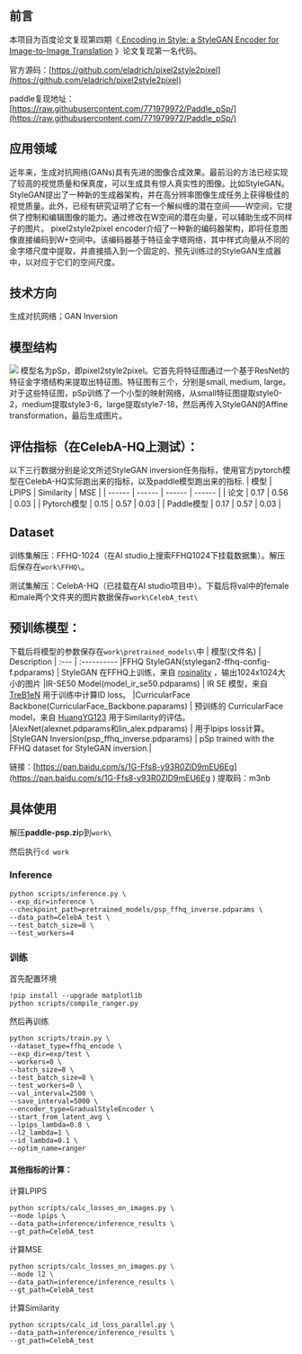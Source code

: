 ## 前言

本项目为百度论文复现第四期《[ Encoding in Style: a StyleGAN Encoder for Image-to-Image Translation](https://paperswithcode.com/paper/encoding-in-style-a-stylegan-encoder-for) 》论文复现第一名代码。

官方源码：[https://github.com/eladrich/pixel2style2pixel](https://github.com/eladrich/pixel2style2pixel)

paddle复现地址：[https://raw.githubusercontent.com/771979972/Paddle_pSp/](https://raw.githubusercontent.com/771979972/Paddle_pSp/)

## 应用领域
近年来，生成对抗网络(GANs)具有先进的图像合成效果。最前沿的方法已经实现了较高的视觉质量和保真度，可以生成具有惊人真实性的图像。比如StyleGAN。
StyleGAN提出了一种新的生成器架构，并在高分辨率图像生成任务上获得极佳的视觉质量。此外，已经有研究证明了它有一个解纠缠的潜在空间——W空间，它提供了控制和编辑图像的能力。通过修改在W空间的潜在向量，可以辅助生成不同样子的图片。
pixel2style2pixel encoder介绍了一种新的编码器架构，即将任意图像直接编码到W+空间中。该编码器基于特征金字塔网络，其中样式向量从不同的金字塔尺度中提取，并直接插入到一个固定的、预先训练过的StyleGAN生成器中，以对应于它们的空间尺度。

## 技术方向
生成对抗网络；GAN Inversion

## 模型结构
![](https://ai-studio-static-online.cdn.bcebos.com/51420eb76bef4242a5c00a028acb95b013a8adb3fc074883bd02b8f147a77b3a)
模型名为pSp，即pixel2style2pixel。它首先将特征图通过一个基于ResNet的特征金字塔结构来提取出特征图。特征图有三个，分别是small, medium, large。对于这些特征图，pSp训练了一个小型的映射网络，从small特征图提取style0-2，medium提取style3-6，large提取style7-18，然后再传入StyleGAN的Affine transformation，最后生成图片。


## 评估指标（在CelebA-HQ上测试）：
以下三行数据分别是论文所述StyleGAN inversion任务指标，使用官方pytorch模型在CelebA-HQ实际跑出来的指标，以及paddle模型跑出来的指标.
| 模型 | LPIPS | Similarity | MSE |
| ------ | ------ | ------ | ------ |
| 论文 | 0.17 | 0.56 | 0.03 |
| Pytorch模型 | 0.15 | 0.57 | 0.03 |
| Paddle模型 | 0.17 | 0.57 | 0.03 |

## Dataset
训练集解压：FFHQ-1024（在AI studio上搜索FFHQ1024下挂载数据集）。解压后保存在```work\FFHQ\```。

测试集解压：CelebA-HQ（已挂载在AI studio项目中）。下载后将val中的female和male两个文件夹的图片数据保存```work\CelebA_test\```

## 预训练模型：
下载后将模型的参数保存在```work\pretrained_models\```中
| 模型(文件名) | Description
| :--- | :----------
|FFHQ StyleGAN(stylegan2-ffhq-config-f.pdparams) | StyleGAN 在FFHQ上训练，来自 [rosinality](https://github.com/rosinality/stylegan2-pytorch) ，输出1024x1024大小的图片
|IR-SE50 Model(model_ir_se50.pdparams) | IR SE 模型，来自 [TreB1eN](https://github.com/TreB1eN/InsightFace_Pytorch) 用于训练中计算ID loss。
|CurricularFace Backbone(CurricularFace_Backbone.paparams)  | 预训练的 CurricularFace model，来自 [HuangYG123](https://github.com/HuangYG123/CurricularFace) 用于Similarity的评估。
|AlexNet(alexnet.pdparams和lin_alex.pdparams)  | 用于lpips loss计算。
|StyleGAN Inversion(psp_ffhq_inverse.pdparams)  | pSp trained with the FFHQ dataset for StyleGAN inversion.|

链接：[https://pan.baidu.com/s/1G-Ffs8-y93R0ZlD9mEU6Eg](https://pan.baidu.com/s/1G-Ffs8-y93R0ZlD9mEU6Eg )
提取码：m3nb

## 具体使用
解压**paddle-psp.zi**p到```work\```

然后执行```cd work```

### Inference
```
python scripts/inference.py \
--exp_dir=inference \
--checkpoint_path=pretrained_models/psp_ffhq_inverse.pdparams \
--data_path=CelebA_test \
--test_batch_size=8 \
--test_workers=4
```

### 训练
首先配置环境
```
!pip install --upgrade matplotlib
python scripts/compile_ranger.py
```
然后再训练
```
python scripts/train.py \
--dataset_type=ffhq_encode \
--exp_dir=exp/test \
--workers=0 \
--batch_size=8 \
--test_batch_size=8 \
--test_workers=0 \
--val_interval=2500 \
--save_interval=5000 \
--encoder_type=GradualStyleEncoder \
--start_from_latent_avg \
--lpips_lambda=0.8 \
--l2_lambda=1 \
--id_lambda=0.1 \
--optim_name=ranger
```
#### 其他指标的计算：
计算LPIPS
```
python scripts/calc_losses_on_images.py \
--mode lpips \
--data_path=inference/inference_results \
--gt_path=CelebA_test
```
计算MSE
```
python scripts/calc_losses_on_images.py \
--mode l2 \
--data_path=inference/inference_results \
--gt_path=CelebA_test
```
计算Similarity
```
python scripts/calc_id_loss_parallel.py \
--data_path=inference/inference_results \
--gt_path=CelebA_test
```
